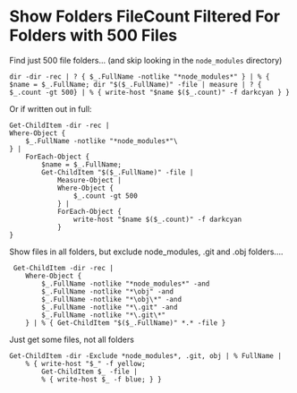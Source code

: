 ﻿# Show Folders FileCount Filtered For Folders with 500 Files

Find just 500 file folders... (and skip looking in the `node_modules` directory)

    dir -dir -rec | ? { $_.FullName -notlike "*node_modules*" } | % { $name = $_.FullName; dir "$($_.FullName)" -file | measure | ? { $_.count -gt 500} | % { write-host "$name $($_.count)" -f darkcyan } }

Or if written out in full:

    Get-ChildItem -dir -rec | 
    Where-Object { 
        $_.FullName -notlike "*node_modules*"\
    } |
        ForEach-Object { 
            $name = $_.FullName;
            Get-ChildItem "$($_.FullName)" -file | 
                Measure-Object |
                Where-Object {
                    $_.count -gt 500
                } |
                ForEach-Object {
                    write-host "$name $($_.count)" -f darkcyan
                }
    }



Show files in all folders, but exclude node_modules, .git and .obj folders....

	 Get-ChildItem -dir -rec |
		Where-Object {
			$_.FullName -notlike "*node_modules*" -and
			$_.FullName -notlike "*\obj" -and
			$_.FullName -notlike "*\obj\*" -and
			$_.FullName -notlike "*\.git" -and
			$_.FullName -notlike "*\.git\*"
		} | % { Get-ChildItem "$($_.FullName)" *.* -file }



Just get some files, not all folders

    Get-ChildItem -dir -Exclude *node_modules*, .git, obj | % FullName |
        % { write-host "$_" -f yellow;
            Get-ChildItem $_ -file | 
            % { write-host $_ -f blue; } }
